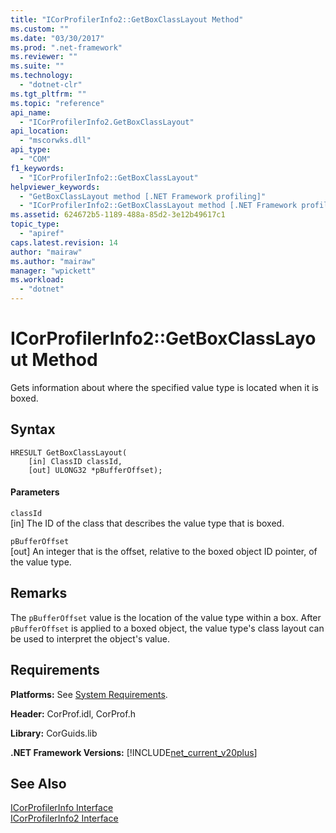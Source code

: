 ```yaml
---
title: "ICorProfilerInfo2::GetBoxClassLayout Method"
ms.custom: ""
ms.date: "03/30/2017"
ms.prod: ".net-framework"
ms.reviewer: ""
ms.suite: ""
ms.technology: 
  - "dotnet-clr"
ms.tgt_pltfrm: ""
ms.topic: "reference"
api_name: 
  - "ICorProfilerInfo2.GetBoxClassLayout"
api_location: 
  - "mscorwks.dll"
api_type: 
  - "COM"
f1_keywords: 
  - "ICorProfilerInfo2::GetBoxClassLayout"
helpviewer_keywords: 
  - "GetBoxClassLayout method [.NET Framework profiling]"
  - "ICorProfilerInfo2::GetBoxClassLayout method [.NET Framework profiling]"
ms.assetid: 624672b5-1189-488a-85d2-3e12b49617c1
topic_type: 
  - "apiref"
caps.latest.revision: 14
author: "mairaw"
ms.author: "mairaw"
manager: "wpickett"
ms.workload: 
  - "dotnet"
---
```

# ICorProfilerInfo2::GetBoxClassLayout Method
Gets information about where the specified value type is located when it is boxed.  
  
## Syntax  
  
```  
HRESULT GetBoxClassLayout(  
    [in] ClassID classId,  
    [out] ULONG32 *pBufferOffset);  
```  
  
#### Parameters  
 `classId`  
 [in] The ID of the class that describes the value type that is boxed.  
  
 `pBufferOffset`  
 [out] An integer that is the offset, relative to the boxed object ID pointer, of the value type.  
  
## Remarks  
 The `pBufferOffset` value is the location of the value type within a box. After `pBufferOffset` is applied to a boxed object, the value type's class layout can be used to interpret the object's value.  
  
## Requirements  
 **Platforms:** See [System Requirements](../../../../docs/framework/get-started/system-requirements.md).  
  
 **Header:** CorProf.idl, CorProf.h  
  
 **Library:** CorGuids.lib  
  
 **.NET Framework Versions:** [!INCLUDE[net_current_v20plus](../../../../includes/net-current-v20plus-md.md)]  
  
## See Also  
 [ICorProfilerInfo Interface](../../../../docs/framework/unmanaged-api/profiling/icorprofilerinfo-interface.md)  
 [ICorProfilerInfo2 Interface](../../../../docs/framework/unmanaged-api/profiling/icorprofilerinfo2-interface.md)
